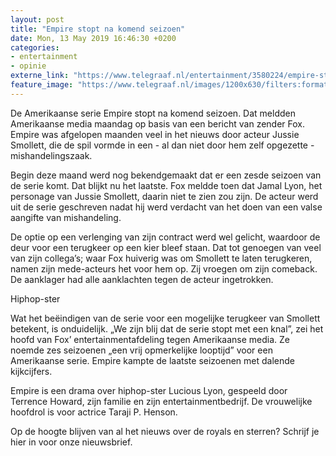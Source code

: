 ```yaml
---
layout: post
title: "Empire stopt na komend seizoen"
date: Mon, 13 May 2019 16:46:30 +0200
categories: 
- entertainment 
- opinie 
externe_link: "https://www.telegraaf.nl/entertainment/3580224/empire-stopt-na-komend-seizoen"
feature_image: "https://www.telegraaf.nl/images/1200x630/filters:format(jpeg):quality(80)/cdn-kiosk-api.telegraaf.nl/39d6f8c6-758e-11e9-ae89-0255c322e81b.jpg"
---
```


<p class="intro">De Amerikaanse serie Empire stopt na komend seizoen. Dat meldden Amerikaanse media maandag op basis van een bericht van zender Fox. Empire was afgelopen maanden veel in het nieuws door acteur Jussie Smollett, die de spil vormde in een - al dan niet door hem zelf opgezette - mishandelingszaak.</p> <p>Begin deze maand werd nog bekendgemaakt dat er een zesde seizoen van de serie komt. Dat blijkt nu het laatste. Fox meldde toen dat Jamal Lyon, het personage van Jussie Smollett, daarin niet te zien zou zijn. De acteur werd uit de serie geschreven nadat hij werd verdacht van het doen van een valse aangifte van mishandeling.</p><p>De optie op een verlenging van zijn contract werd wel gelicht, waardoor de deur voor een terugkeer op een kier bleef staan. Dat tot genoegen van veel van zijn collega’s; waar Fox huiverig was om Smollett te laten terugkeren, namen zijn mede-acteurs het voor hem op. Zij vroegen om zijn comeback. De aanklager had alle aanklachten tegen de acteur ingetrokken.</p><p>Hiphop-ster</p><p>Wat het beëindigen van de serie voor een mogelijke terugkeer van Smollett betekent, is onduidelijk. „We zijn blij dat de serie stopt met een knal”, zei het hoofd van Fox’ entertainmentafdeling tegen Amerikaanse media. Ze noemde zes seizoenen „een vrij opmerkelijke looptijd” voor een Amerikaanse serie. Empire kampte de laatste seizoenen met dalende kijkcijfers.</p><p>Empire is een drama over hiphop-ster Lucious Lyon, gespeeld door Terrence Howard, zijn familie en zijn entertainmentbedrijf. De vrouwelijke hoofdrol is voor actrice Taraji P. Henson.</p><p>Op de hoogte blijven van al het nieuws over de royals en sterren? Schrijf je hier in voor onze nieuwsbrief.</p>
